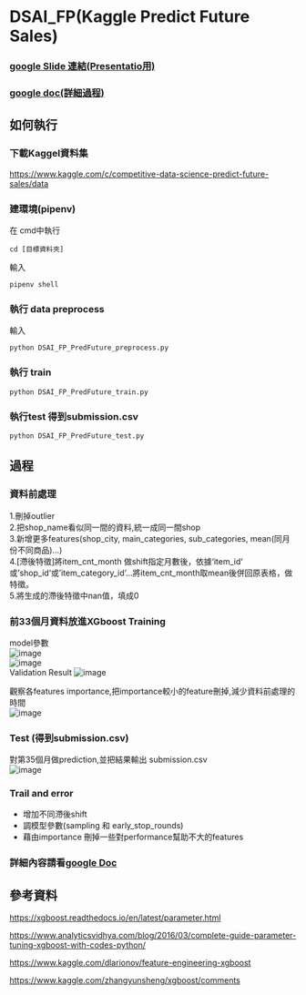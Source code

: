 # DSAI_FP(Kaggle Predict Future Sales)   
### [google Slide 連結(Presentatio用)]() 
### [google doc(詳細過程)]()

##  如何執行  
### 下載Kaggel資料集  
https://www.kaggle.com/c/competitive-data-science-predict-future-sales/data  

### 建環境(pipenv)  
在 cmd中執行  

    cd [目標資料夾]
輸入  

    pipenv shell
### 執行 data preprocess  
輸入    

    python DSAI_FP_PredFuture_preprocess.py
### 執行 train 
    python DSAI_FP_PredFuture_train.py
### 執行test 得到submission.csv  
    python DSAI_FP_PredFuture_test.py

 
 

## 過程

### 資料前處理   
1.刪掉outlier  
2.把shop_name看似同一間的資料,統一成同一間shop    
3.新增更多features(shop_city, main_categories, sub_categories, mean(同月份不同商品)...)  
4.[滯後特徵]將item_cnt_month 做shift指定月數後，依據‘item_id‘ 或’shop_id‘或’item_category_id’…將item_cnt_month取mean後併回原表格，做特徵。  
5.將生成的滯後特徵中nan值，填成0  

### 前33個月資料放進XGboost Training  
model參數   
![image](https://github.com/DC07OCT/DSAI_Final-Project/blob/main/Figures/model_1.png)  
![image](https://github.com/DC07OCT/DSAI_Final-Project/blob/main/Figures/model_2.png)  
Validation Result
![image](https://github.com/DC07OCT/DSAI_Final-Project/blob/main/Figures/result_1.png)  

觀察各features importance,把importance較小的feature刪掉,減少資料前處理的時間   
![image](https://github.com/DC07OCT/DSAI_Final-Project/blob/main/Figures/importance.png)  

### Test (得到submission.csv)    
對第35個月做prediction,並把結果輸出 submission.csv  
![image](https://github.com/DC07OCT/DSAI_Final-Project/blob/main/Figures/result_2.png)  

### Trail and error  
* 增加不同滯後shift  
* 調模型參數(sampling 和 early_stop_rounds)  
* 藉由importance 刪掉一些對performance幫助不大的features  


  
### 詳細內容請看[google Doc]()

## 參考資料  

https://xgboost.readthedocs.io/en/latest/parameter.html  

https://www.analyticsvidhya.com/blog/2016/03/complete-guide-parameter-tuning-xgboost-with-codes-python/  

https://www.kaggle.com/dlarionov/feature-engineering-xgboost  

https://www.kaggle.com/zhangyunsheng/xgboost/comments   

